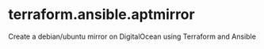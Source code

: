 # terraform.ansible.aptmirror
Create a debian/ubuntu mirror on DigitalOcean using Terraform and Ansible
